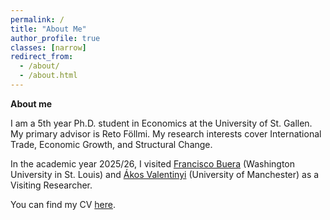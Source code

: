 ```yaml
---
permalink: /
title: "About Me"
author_profile: true
classes: [narrow]
redirect_from: 
  - /about/
  - /about.html
---
```

**About me**

I am a 5th year Ph.D. student in Economics at the University of St. Gallen. My primary advisor is Reto Föllmi. My research interests cover International Trade, Economic Growth, and Structural Change.

In the academic year 2025/26, I visited 
<a href="https://sites.google.com/site/fjbuera/" target="_blank">Francisco Buera</a> (Washington University in St. Louis) and 
<a href="https://sites.google.com/site/valentinyiakos/" target="_blank">Ákos Valentinyi</a> (University of Manchester) as a Visiting Researcher. 
 

You can find my CV <a href="/files/Academic_CV.pdf" target="_blank" rel="noopener"> here</a>.
